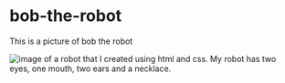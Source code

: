 # bob-the-robot
This is a picture of bob  the robot

<img src="https://https://github.com/taliyahx/bob-the-robot/blob/main/robot.png" alt="image of a robot that I created using html and css. My robot has two eyes, one mouth, two ears and a necklace.">
